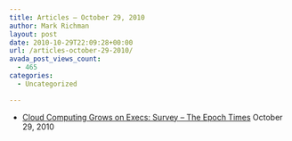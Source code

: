 ```yaml
---
title: Articles – October 29, 2010
author: Mark Richman
layout: post
date: 2010-10-29T22:09:28+00:00
url: /articles-october-29-2010/
avada_post_views_count:
  - 465
categories:
  - Uncategorized

---
```

  * [Cloud Computing Grows on Execs: Survey &#8211; The Epoch Times][1]
October 29, 2010 </ul>

 [1]: http://news.google.com/news/url?sa=t&fd=R&usg=AFQjCNGLgbX9XszZUSgIE8ihOlr1bfJBrw&url=http://www.theepochtimes.com/n2/content/view/45073/